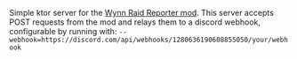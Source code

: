 Simple ktor server for the [Wynn Raid Reporter mod](https://github.com/otcathatsya/wynn-raid-reporter).
This server accepts POST requests from the mod and relays them to a discord webhook, configurable by running
with: `--webhook=https://discord.com/api/webhooks/1280636190608855050/your/webhook`